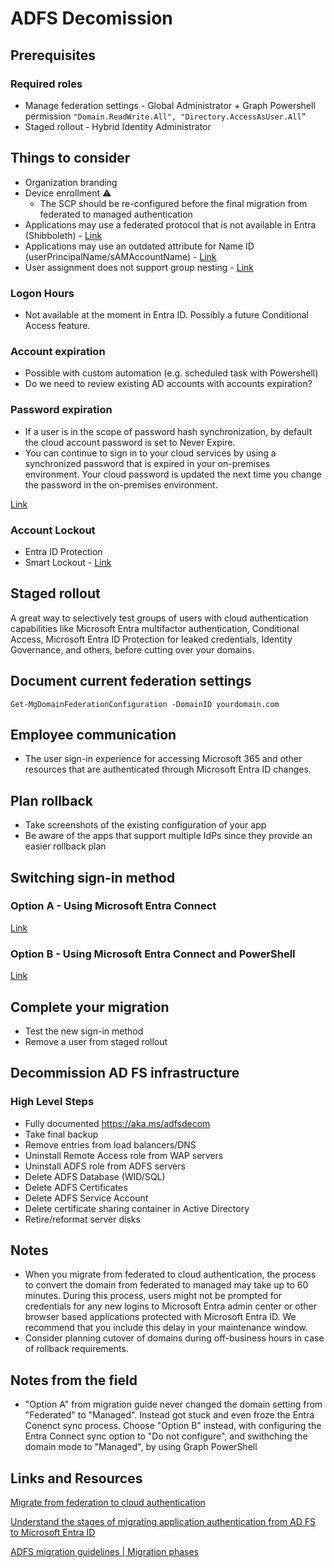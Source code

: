 # ADFS Decomission

## Prerequisites

### Required roles

- Manage federation settings - Global Administrator + Graph Powershell permission `"Domain.ReadWrite.All", "Directory.AccessAsUser.All”`
- Staged rollout - Hybrid Identity Administrator

## Things to consider

- Organization branding
- Device enrollment ⚠️
  - The SCP should be re-configured before the final migration from federated to managed authentication
- Applications may use a federated protocol that is not available in Entra (Shibboleth) - [Link](https://dirteam.com/sander/2025/03/17/from-the-field-three-gotchas-when-migrating-applications-from-ad-fs-to-entra/)
- Applications may use an outdated attribute for Name ID (userPrincipalName/sAMAccountName)  - [Link](https://dirteam.com/sander/2025/03/17/from-the-field-three-gotchas-when-migrating-applications-from-ad-fs-to-entra/)
- User assignment does not support group nesting  - [Link](https://dirteam.com/sander/2025/03/17/from-the-field-three-gotchas-when-migrating-applications-from-ad-fs-to-entra/)

### Logon Hours

- Not available at the moment in Entra ID. Possibly a future Conditional Access feature.

### Account expiration

- Possible with custom automation (e.g. scheduled task with Powershell)
- Do we need to review existing AD accounts with accounts expiration?

### Password expiration

- If a user is in the scope of password hash synchronization, by default the cloud account password is set to Never Expire.
- You can continue to sign in to your cloud services by using a synchronized password that is expired in your on-premises environment. Your cloud password is updated the next time you change the password in the on-premises environment.

[Link](https://learn.microsoft.com/en-us/entra/identity/hybrid/connect/how-to-connect-password-hash-synchronization#password-expiration-policy)

### Account Lockout

- Entra ID Protection
- Smart Lockout - [Link](https://learn.microsoft.com/en-us/entra/identity/authentication/howto-password-smart-lockout)

## Staged rollout

A great way to selectively test groups of users with cloud authentication capabilities like Microsoft Entra multifactor authentication, Conditional Access, Microsoft Entra ID Protection for leaked credentials, Identity Governance, and others, before cutting over your domains.

## Document current federation settings

`Get-MgDomainFederationConfiguration -DomainID yourdomain.com`

## Employee communication

- The user sign-in experience for accessing Microsoft 365 and other resources that are authenticated through Microsoft Entra ID changes.

## Plan rollback

- Take screenshots of the existing configuration of your app
- Be aware of the apps that support multiple IdPs since they provide an easier rollback plan

## Switching sign-in method

### Option A - Using Microsoft Entra Connect

[Link](https://learn.microsoft.com/en-us/entra/identity/hybrid/connect/migrate-from-federation-to-cloud-authentication#option-a)

### Option B - Using Microsoft Entra Connect and PowerShell

[Link](https://learn.microsoft.com/en-us/entra/identity/hybrid/connect/migrate-from-federation-to-cloud-authentication#option-b)

## Complete your migration

- Test the new sign-in method
- Remove a user from staged rollout

## Decommission AD FS infrastructure
### High Level Steps

- Fully documented https://aka.ms/adfsdecom
- Take final backup
- Remove entries from load balancers/DNS
- Uninstall Remote Access role from WAP servers
- Uninstall ADFS role from ADFS servers
- Delete ADFS Database (WID/SQL)
- Delete ADFS Certificates
- Delete ADFS Service Account
- Delete certificate sharing container in Active Directory
- Retire/reformat server disks

## Notes
- When you migrate from federated to cloud authentication, the process to convert the domain from federated to managed may take up to 60 minutes. During this process, users might not be prompted for credentials for any new logins to Microsoft Entra admin center or other browser based applications protected with Microsoft Entra ID. We recommend that you include this delay in your maintenance window.
- Consider planning cutover of domains during off-business hours in case of rollback requirements.

## Notes from the field
- "Option A" from migration guide never changed the domain setting from "Federated" to "Managed". Instead got stuck and even froze the Entra Conenct sync process. Choose "Option B" instead, with configuring the Entra Connect sync option to "Do not configure", and swithching the domain mode to "Managed", by using Graph PowerShell

## Links and Resources

[Migrate from federation to cloud authentication](https://learn.microsoft.com/en-us/entra/identity/hybrid/connect/migrate-from-federation-to-cloud-authentication)

[Understand the stages of migrating application authentication from AD FS to Microsoft Entra ID](https://learn.microsoft.com/en-us/entra/identity/enterprise-apps/migrate-adfs-apps-stages)

[ADFS migration guidelines | Migration phases](https://learn.microsoft.com/en-us/entra/identity/enterprise-apps/migrate-adfs-apps-phases-overview)
